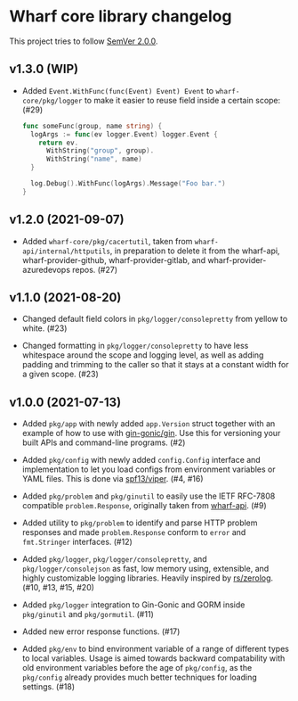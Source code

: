 # Wharf core library changelog

This project tries to follow [SemVer 2.0.0](https://semver.org/).

<!--
	When composing new changes to this list, try to follow convention.

	The WIP release shall be updated just before adding the Git tag.
	From (WIP) to (YYYY-MM-DD), ex: (2021-02-09) for 9th of Febuary, 2021

	A good source on conventions can be found here:
	https://changelog.md/
-->

## v1.3.0 (WIP)

- Added `Event.WithFunc(func(Event) Event) Event` to `wharf-core/pkg/logger` to
  make it easier to reuse field inside a certain scope: (#29)

  ```go
  func someFunc(group, name string) {
    logArgs := func(ev logger.Event) logger.Event {
      return ev.
        WithString("group", group).
        WithString("name", name)
    }

    log.Debug().WithFunc(logArgs).Message("Foo bar.")
  }
  ```

## v1.2.0 (2021-09-07)

- Added `wharf-core/pkg/cacertutil`, taken from `wharf-api/internal/httputils`,
  in preparation to delete it from the wharf-api, wharf-provider-github,
  wharf-provider-gitlab, and wharf-provider-azuredevops repos. (#27)

## v1.1.0 (2021-08-20)

- Changed default field colors in `pkg/logger/consolepretty` from yellow to
  white. (#23)

- Changed formatting in `pkg/logger/consolepretty` to have less whitespace
  around the scope and logging level, as well as adding padding and trimming to
  the caller so that it stays at a constant width for a given scope. (#23)

## v1.0.0 (2021-07-13)

- Added `pkg/app` with newly added `app.Version` struct together with an example
  of how to use with [gin-gonic/gin](https://github.com/gin-gonic/gin).
  Use this for versioning your built APIs and command-line programs. (#2)

- Added `pkg/config` with newly added `config.Config` interface and
  implementation to let you load configs from environment variables or YAML
  files. This is done via [spf13/viper](https://github.com/spf13/viper).
  (#4, #16)

- Added `pkg/problem` and `pkg/ginutil` to easily use the IETF RFC-7808
  compatible `problem.Response`, originally taken from
  [wharf-api](https://github.com/iver-wharf/wharf-api). (#9)

- Added utility to `pkg/problem` to identify and parse HTTP problem responses
  and made `problem.Response` conform to `error` and `fmt.Stringer` interfaces.
  (#12)

- Added `pkg/logger`, `pkg/logger/consolepretty`, and `pkg/logger/consolejson`
  as fast, low memory using, extensible, and highly customizable logging
  libraries. Heavily inspired by [rs/zerolog](https://github.com/rs/zerolog).
  (#10, #13, #15, #20)

- Added `pkg/logger` integration to Gin-Gonic and GORM inside `pkg/ginutil` and
  `pkg/gormutil`. (#11)

- Added new error response functions. (#17)

- Added `pkg/env` to bind environment variable of a range of different types to
  local variables. Usage is aimed towards backward compatability with old
  environment variables before the age of `pkg/config`, as the `pkg/config`
  already provides much better techniques for loading settings. (#18)
